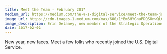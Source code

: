 ```yaml
---
title: Meet the Team - February 2017
medium_url: https://medium.com/the-u-s-digital-service/meet-the-team-january-2017-cd08876578c9#.azj8oyyky
image_url: https://cdn-images-1.medium.com/max/600/1*Bm6HYGnuPDQSUnwQL6hkYg.jpeg
image_description: Erin Delaney, new member of the Strategic Operations Community, riding in a helicopter.
date: 2017-02-02
---
```


New year, new faces. Meet a few folks who recently joined the U.S. Digital Service.
